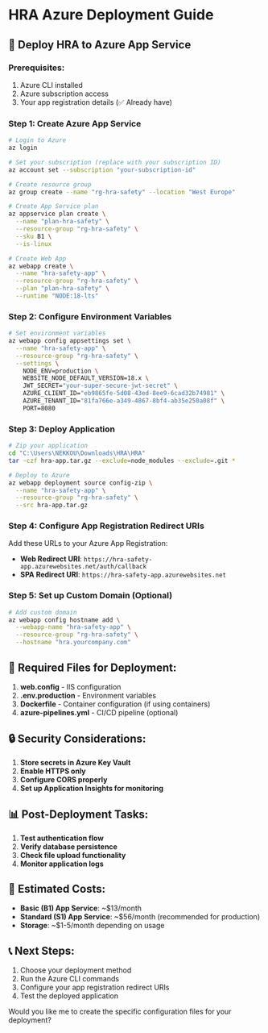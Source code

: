 # HRA Azure Deployment Guide

## 🚀 **Deploy HRA to Azure App Service**

### **Prerequisites:**
1. Azure CLI installed
2. Azure subscription access
3. Your app registration details (✅ Already have)

### **Step 1: Create Azure App Service**

```bash
# Login to Azure
az login

# Set your subscription (replace with your subscription ID)
az account set --subscription "your-subscription-id"

# Create resource group
az group create --name "rg-hra-safety" --location "West Europe"

# Create App Service plan
az appservice plan create \
  --name "plan-hra-safety" \
  --resource-group "rg-hra-safety" \
  --sku B1 \
  --is-linux

# Create Web App
az webapp create \
  --name "hra-safety-app" \
  --resource-group "rg-hra-safety" \
  --plan "plan-hra-safety" \
  --runtime "NODE:18-lts"
```

### **Step 2: Configure Environment Variables**

```bash
# Set environment variables
az webapp config appsettings set \
  --name "hra-safety-app" \
  --resource-group "rg-hra-safety" \
  --settings \
    NODE_ENV=production \
    WEBSITE_NODE_DEFAULT_VERSION=18.x \
    JWT_SECRET="your-super-secure-jwt-secret" \
    AZURE_CLIENT_ID="eb9865fe-5d08-43ed-8ee9-6cad32b74981" \
    AZURE_TENANT_ID="81fa766e-a349-4867-8bf4-ab35e250a08f" \
    PORT=8080
```

### **Step 3: Deploy Application**

```bash
# Zip your application
cd "C:\Users\NEKKOU\Downloads\HRA\HRA"
tar -czf hra-app.tar.gz --exclude=node_modules --exclude=.git *

# Deploy to Azure
az webapp deployment source config-zip \
  --name "hra-safety-app" \
  --resource-group "rg-hra-safety" \
  --src hra-app.tar.gz
```

### **Step 4: Configure App Registration Redirect URIs**

Add these URLs to your Azure App Registration:
- **Web Redirect URI**: `https://hra-safety-app.azurewebsites.net/auth/callback`
- **SPA Redirect URI**: `https://hra-safety-app.azurewebsites.net`

### **Step 5: Set up Custom Domain (Optional)**

```bash
# Add custom domain
az webapp config hostname add \
  --webapp-name "hra-safety-app" \
  --resource-group "rg-hra-safety" \
  --hostname "hra.yourcompany.com"
```

## 🔧 **Required Files for Deployment:**

1. **web.config** - IIS configuration
2. **.env.production** - Environment variables
3. **Dockerfile** - Container configuration (if using containers)
4. **azure-pipelines.yml** - CI/CD pipeline (optional)

## 🔒 **Security Considerations:**

1. **Store secrets in Azure Key Vault**
2. **Enable HTTPS only**
3. **Configure CORS properly**
4. **Set up Application Insights for monitoring**

## 📊 **Post-Deployment Tasks:**

1. **Test authentication flow**
2. **Verify database persistence**
3. **Check file upload functionality**
4. **Monitor application logs**

## 🎯 **Estimated Costs:**

- **Basic (B1) App Service**: ~$13/month
- **Standard (S1) App Service**: ~$56/month (recommended for production)
- **Storage**: ~$1-5/month depending on usage

## 📞 **Next Steps:**

1. Choose your deployment method
2. Run the Azure CLI commands
3. Configure your app registration redirect URIs
4. Test the deployed application

Would you like me to create the specific configuration files for your deployment?